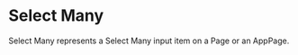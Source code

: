 # Select Many
Select Many represents a Select Many input item on a Page or an AppPage.

<!--@include: ./common/no-methods.md -->

<!--@include: ./common/functions.md -->



<!--@include: ./common/event_objects.md -->


<!--@include: ./common/events.md -->